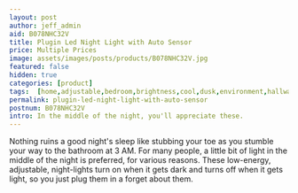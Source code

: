 ```yaml
---
layout: post
author: jeff_admin
aid: B078NHC32V
title: Plugin Led Night Light with Auto Sensor
price: Multiple Prices
image: assets/images/posts/products/B078NHC32V.jpg
featured: false
hidden: true
categories: [product]
tags:  [home,adjustable,bedroom,brightness,cool,dusk,environment,hallway,house,kids,kitchen,light,night,plug,plugin,room,sensor,stairway,vicinity]
permalink: plugin-led-night-light-with-auto-sensor
postnum: B078NHC32V
intro: In the middle of the night, you'll appreciate these.
---
```

Nothing ruins a good night's sleep like stubbing your toe as you stumble your way to the bathroom at 3 AM.  For many people, a little bit of light in the middle of the night is preferred, for various reasons.  These low-energy, adjustable, night-lights turn on when it gets dark and turns off when it gets light, so you just plug them in a forget about them.
